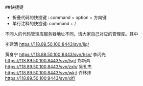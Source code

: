 ##快捷键

* 折叠代码的快捷键 : command + option + 方向键
* 单行注释的快捷键: command + /


不同人的代码管理库服务器地址不同，请大家自己对应的管理库。其中
李建清 https://118.89.50.100:8443/svn/ljq/ 
黄身宁 https://118.89.50.100:8443/svn/hsn/
李闪光 https://118.89.50.100:8443/svn/lsg/
郑新鸿 https://118.89.50.100:8443/svn/zxh/
吴孔杰 https://118.89.50.100:8443/svn/wkj/
许林烽 https://118.89.50.100:8443/svn/xlf/